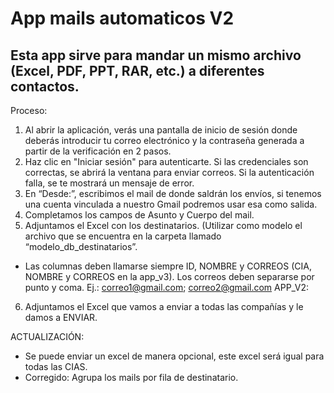# App mails automaticos V2

## Esta app sirve para mandar un mismo archivo (Excel, PDF, PPT, RAR, etc.) a diferentes contactos.

Proceso:
1.  Al abrir la aplicación, verás una pantalla de inicio de sesión donde deberás introducir tu correo electrónico y la contraseña generada a partir de la verificación en 2 pasos.
2. Haz clic en "Iniciar sesión" para autenticarte. Si las credenciales son correctas, se abrirá la ventana para enviar correos. Si la autenticación falla, se te mostrará un mensaje de error.
3. En “Desde:”, escribimos el mail de donde saldrán los envíos, si tenemos una cuenta vinculada a nuestro Gmail podremos usar esa como salida. 
4. Completamos los campos de Asunto y Cuerpo del mail.
5. Adjuntamos el Excel con los destinatarios. (Utilizar como modelo el archivo que se encuentra en la carpeta llamado “modelo_db_destinatarios”.
- Las columnas deben llamarse siempre ID, NOMBRE y CORREOS (CIA, NOMBRE y CORREOS en la app_v3). Los correos deben separarse por punto y coma. Ej.: correo1@gmail.com; correo2@gmail.com
APP_V2:
6. Adjuntamos el Excel que vamos a enviar a todas las compañías y le damos a ENVIAR.

ACTUALIZACIÓN:
- Se puede enviar un excel de manera opcional, este excel será igual para todas las CIAS.
- Corregido: Agrupa los mails por fila de destinatario.
